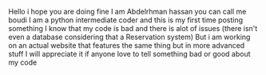 Hello i hope you are doing fine
I am Abdelrhman hassan you can call me boudi
I am a python intermediate coder and this is my first time posting something
I know that my code is bad and there is alot of issues (there isn't even a database considering that a Reservation system)
But i am working on an actual website that features the same thing but in more advanced stuff 
I will appreciate it if anyone love to tell something bad or good about my code
